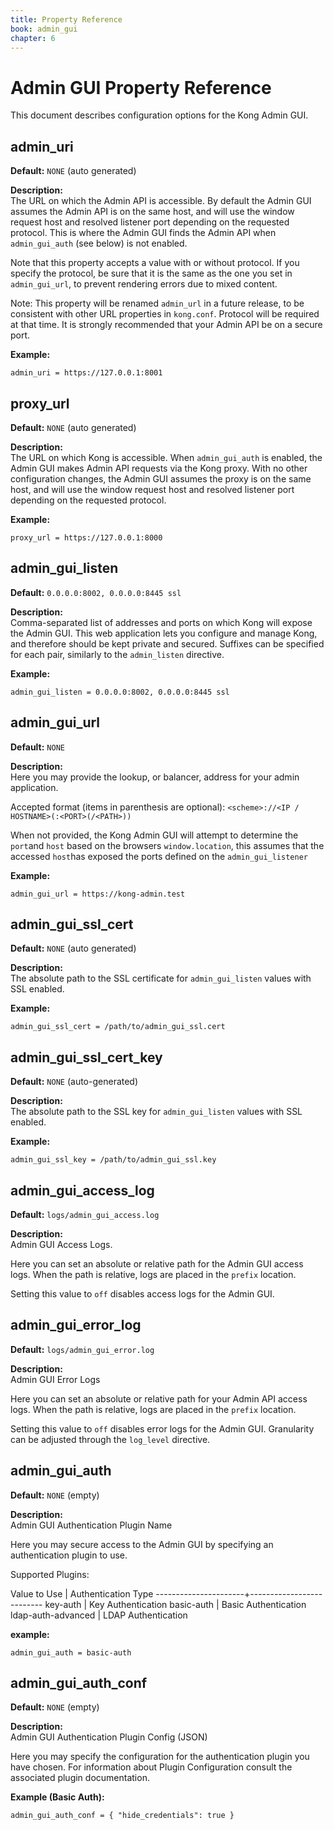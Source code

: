```yaml
---
title: Property Reference
book: admin_gui
chapter: 6
---
```


# Admin GUI Property Reference

This document describes configuration options for the Kong Admin GUI.


## admin_uri

**Default:** `NONE` (auto generated)

**Description:**  
The URL on which the Admin API is accessible. By default the Admin GUI 
assumes the Admin API is on the same host, and will use the window request 
host and resolved listener port depending on the requested protocol. This 
is where the Admin GUI finds the Admin API when `admin_gui_auth` (see below) 
is not enabled.

Note that this property accepts a value with or without protocol. If you 
specify the protocol, be sure that it is the same as the one you set in 
`admin_gui_url`, to prevent rendering errors due to mixed content.

Note: This property will be renamed `admin_url` in a future release, to be 
consistent with other URL properties in `kong.conf`. Protocol will be 
required at that time. It is strongly recommended that your Admin API be 
on a secure port.

**Example:**

```
admin_uri = https://127.0.0.1:8001
```


## proxy_url

**Default:** `NONE` (auto generated)

**Description:**  
The URL on which Kong is accessible. When `admin_gui_auth` is enabled, the Admin 
GUI makes Admin API requests via the Kong proxy. With no other configuration 
changes, the Admin GUI assumes the proxy is on the same host, and will use the 
window request host and resolved listener port depending on the requested 
protocol.

**Example:**

```
proxy_url = https://127.0.0.1:8000
```


## admin_gui_listen

**Default:** `0.0.0.0:8002, 0.0.0.0:8445 ssl`

**Description:**  
Comma-separated list of addresses and ports on which
Kong will expose the Admin GUI. This web application
lets you configure and manage Kong, and therefore
should be kept private and secured. Suffixes can be
specified for each pair, similarly to the `admin_listen` directive.

**Example:**

```
admin_gui_listen = 0.0.0.0:8002, 0.0.0.0:8445 ssl
```


## admin_gui_url

**Default:** `NONE`

**Description:**  
Here you may provide the lookup, or balancer, address for your admin application.

Accepted format (items in parenthesis are optional):
`<scheme>://<IP / HOSTNAME>(:<PORT>(/<PATH>))`

When not provided, the Kong Admin GUI will attempt to determine the
`port`and `host` based on the browsers `window.location`, this assumes that the
accessed `host`has exposed the ports defined on the `admin_gui_listener`

**Example:**

```
admin_gui_url = https://kong-admin.test
```


## admin_gui_ssl_cert

**Default:** `NONE` (auto generated)

**Description:**  
The absolute path to the SSL certificate for `admin_gui_listen` values with SSL enabled.

**Example:**

```
admin_gui_ssl_cert = /path/to/admin_gui_ssl.cert
```


## admin_gui_ssl_cert_key

**Default:** `NONE` (auto-generated)

**Description:**  
The absolute path to the SSL key for `admin_gui_listen` values with SSL
enabled.

**Example:**

```
admin_gui_ssl_key = /path/to/admin_gui_ssl.key
```


## admin_gui_access_log

**Default:** `logs/admin_gui_access.log`

**Description:**  
Admin GUI Access Logs.

Here you can set an absolute or relative path for the
Admin GUI access logs. When the path is relative,
logs are placed in the `prefix` location.

Setting this value to `off` disables access logs
for the Admin GUI.


## admin_gui_error_log

**Default:** `logs/admin_gui_error.log`

**Description:**  
Admin GUI Error Logs

Here you can set an absolute or relative path for your
Admin API access logs. When the path is relative,
logs are placed in the `prefix` location.

Setting this value to `off` disables error logs for
the Admin GUI. Granularity can be adjusted through the `log_level`
directive.


## admin_gui_auth

**Default:** `NONE` (empty)

**Description:**  
Admin GUI Authentication Plugin Name

Here you may secure access to the Admin GUI by
specifying an authentication plugin to use.

Supported Plugins:

Value to Use        | Authentication Type
----------------------+--------------------------
key-auth            | Key Authentication
basic-auth          | Basic Authentication
ldap-auth-advanced  | LDAP Authentication

**example:**

```
admin_gui_auth = basic-auth
```

## admin_gui_auth_conf

**Default:** `NONE` (empty)

**Description:**  
Admin GUI Authentication Plugin Config (JSON)

Here you may specify the configuration for the
authentication plugin you have chosen. For information
about Plugin Configuration consult the associated plugin documentation.

**Example (Basic Auth):**

```
admin_gui_auth_conf = { "hide_credentials": true }
```
